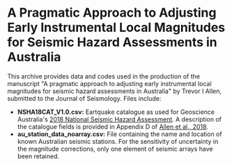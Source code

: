# A Pragmatic Approach to Adjusting Early Instrumental Local Magnitudes for Seismic Hazard Assessments in Australia

This archive provides data and codes used in the production of the manuscript "A pragmatic approach to adjusting early instrumental local magnitudes for seismic hazard assessments in Australia" by Trevor I Allen, submitted to the Journal of Seismology.  Files include:

- **NSHA18CAT_V1.0.csv:** Eartquake catalogue as used for Geoscience Australia's [2018 National Seismic Hazard Assessment](http://www.ga.gov.au/about/projects/safety/nsha). A description of the catalogue fields is provided in Appendix D of [Allen et al., 2018](https://ecat.ga.gov.au/geonetwork/srv/eng/catalog.search#/metadata/123041).
- **au_station_data_noarray.csv:** File containing the name and location of known Australian seismic stations.  For the sensitivity of uncertainty in the magnitude corrections, only one element of seismic arrays have been retained.

